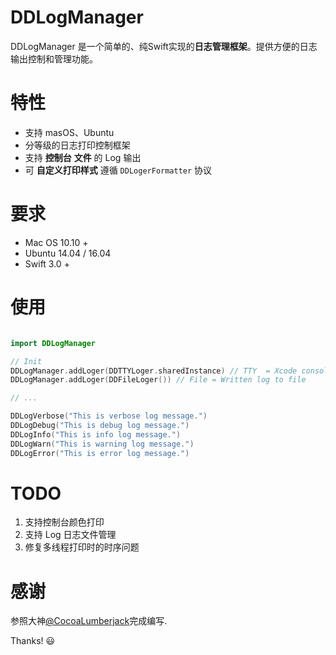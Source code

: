 # DDLogManager
DDLogManager 是一个简单的、纯Swift实现的**日志管理框架**。提供方便的日志输出控制和管理功能。

# 特性
- 支持 masOS、Ubuntu
- 分等级的日志打印控制框架
- 支持 **控制台** **文件** 的 Log 输出
- 可 **自定义打印样式** 遵循 `DDLogerFormatter` 协议

# 要求

- Mac OS 10.10 +
- Ubuntu 14.04 / 16.04
- Swift 3.0 +

# 使用

``` Swift

import DDLogManager

```

``` Swift
// Init
DDLogManager.addLoger(DDTTYLoger.sharedInstance) // TTY  = Xcode console
DDLogManager.addLoger(DDFileLoger()) // File = Written log to file

// ...

DDLogVerbose("This is verbose log message.")
DDLogDebug("This is debug log message.")
DDLogInfo("This is info log message.")
DDLogWarn("This is warning log message.")
DDLogError("This is error log message.")

```

# TODO
1. 支持控制台颜色打印
2. 支持 Log 日志文件管理
3. 修复多线程打印时的时序问题

# 感谢
参照大神[@CocoaLumberjack](https://github.com/CocoaLumberjack/CocoaLumberjack)完成编写.

Thanks! 😃


